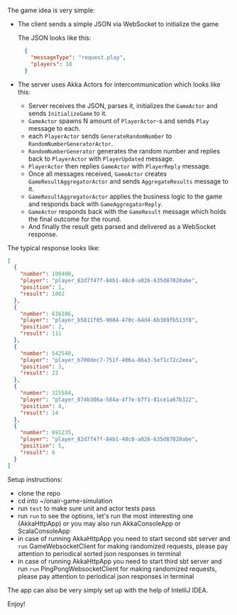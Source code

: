 The game idea is very simple:
- The client sends a simple JSON via WebSocket to initialize the game
  
  The JSON looks like this:
  ```json
    {
      "messageType": "request.play",
      "players": 10
    }
  ```
  
- The server uses Akka Actors for intercommunication which looks like this:
  - Server receives the JSON, parses it, initializes the `GameActor` and sends `InitializeGame` to it.
  - `GameActor` spawns N amount of `PlayerActor`-s and sends `Play` message to each.
  - each `PlayerActor` sends `GenerateRandomNumber` to `RandomNumberGeneratorActor`.
  - `RandomNumberGenerator` generates the random number and replies back to `PlayerActor` with `PlayerUpdated` message.
  - `PlayerActor` then replies `GameActor` with `PlayerReply` message.
  - Once all messages received, `GameActor` creates `GameResultAggregatorActor` and sends `AggregateResults` message to it.
  - `GameResultAggregatorActor` applies the business logic to the game and responds back with `GameAggregatorReply`.
  - `GameActor` responds back with the `GameResult` message which holds the final outcome for the round.
  - And finally the result gets parsed and delivered as a WebSocket response.

The typical response looks like:

```json
[
  {
    "number": 100400,
    "player": "player_82d7f47f-84b1-48c0-a026-635d87020abe",
    "position": 1,
    "result": 1002
  },
  {
    "number": 616186,
    "player": "player_b5811f05-9884-470c-b4d4-6b389fb513f8",
    "position": 2,
    "result": 111
  },
  {
    "number": 542540,
    "player": "player_b700dec7-751f-406a-86a3-5ef1c72c2eea",
    "position": 3,
    "result": 22
  },
  {
    "number": 325584,
    "player": "player_874b306a-584a-4f7e-b7f1-81ce1a67b322",
    "position": 4,
    "result": 14
  },
  {
    "number": 691235,
    "player": "player_82d7f47f-84b1-48c0-a026-635d87020abe",
    "position": 5,
    "result": 6
  }
]
```

Setup instructions:
  - clone the repo
  - cd into ~/onair-game-simulation
  - run `test` to make sure unit and actor tests pass
  - run `run` to see the options, let's run the most interesting one (AkkaHttpApp) or you may also run AkkaConsoleApp or ScalaConsoleApp
  - in case of running AkkaHttpApp you need to start second sbt server and `run` GameWebsocketClient for making randomized requests, please pay attention to periodical sorted json responses in terminal
  - in case of running AkkaHttpApp you need to start third sbt server and run `run` PingPongWebsocketClient for making randomized requests, please pay attention to periodical json responses in terminal

The app can also be very simply set up with the help of IntelliJ IDEA.

Enjoy!

